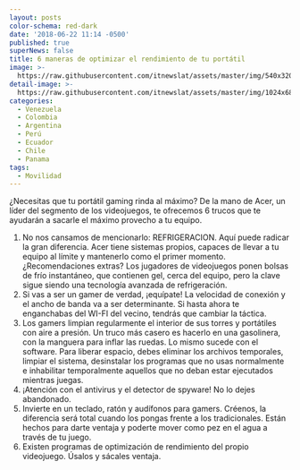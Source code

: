 ```yaml
---
layout: posts
color-schema: red-dark
date: '2018-06-22 11:14 -0500'
published: true
superNews: false
title: 6 maneras de optimizar el rendimiento de tu portátil
image: >-
  https://raw.githubusercontent.com/itnewslat/assets/master/img/540x320/Acer-Ligera-p.jpg
detail-image: >-
  https://raw.githubusercontent.com/itnewslat/assets/master/img/1024x680/Acer-Ligera-g.jpg
categories:
  - Venezuela
  - Colombia
  - Argentina
  - Perú
  - Ecuador
  - Chile
  - Panama
tags:
  - Movilidad
---
```

¿Necesitas que tu portátil gaming rinda al máximo? De la mano de Acer, un líder del segmento de los videojuegos, te ofrecemos 6 trucos que te ayudarán a sacarle el máximo provecho a tu equipo.

1. No nos cansamos de mencionarlo: REFRIGERACION.  Aquí puede radicar la gran diferencia. Acer tiene sistemas propios, capaces de llevar a tu equipo al límite y mantenerlo como el primer momento. ¿Recomendaciones extras? Los jugadores de videojuegos ponen bolsas de frío instantáneo, que contienen gel, cerca del equipo, pero la clave sigue siendo una tecnología avanzada de refrigeración. 
2. Si vas a ser un gamer de verdad, ¡equípate! La velocidad de conexión y el ancho de banda va a ser determinante. Si hasta ahora te enganchabas del WI-FI del vecino, tendrás que cambiar la táctica.  
3. Los gamers limpian regularmente el interior de sus torres y portátiles con aire a presión. Un truco más casero es hacerlo en una gasolinera, con la manguera para inflar las ruedas. Lo mismo sucede con el software. Para liberar espacio, debes eliminar los archivos temporales, limpiar el sistema, desinstalar los programas que no usas normalmente e inhabilitar temporalmente aquellos que no deban estar ejecutados mientras juegas. 
4. ¡Atención con el antivirus y el detector de spyware! No lo dejes abandonado.
5. Invierte en un teclado, ratón y audífonos para gamers. Créenos, la diferencia será total cuando los pongas frente a los tradicionales. Están hechos para darte ventaja y poderte mover como pez en el agua a través de tu juego. 
6. Existen programas de optimización de rendimiento del propio videojuego. Úsalos y sácales ventaja.